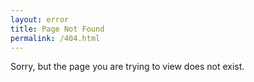 ```yaml
---
layout: error
title: Page Not Found
permalink: /404.html
---
```


Sorry, but the page you are trying to view does not exist.
